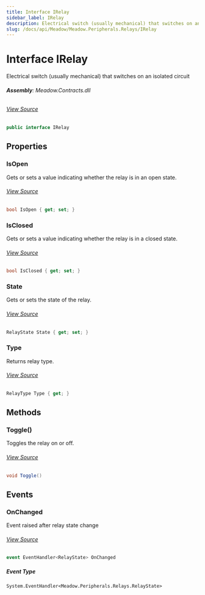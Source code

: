 ```yaml
---
title: Interface IRelay
sidebar_label: IRelay
description: Electrical switch (usually mechanical) that switches on an isolated circuit
slug: /docs/api/Meadow/Meadow.Peripherals.Relays/IRelay
---
```

# Interface IRelay
Electrical switch (usually mechanical) that switches on an isolated circuit

###### **Assembly**: Meadow.Contracts.dll
###### [View Source](https://github.com/WildernessLabs/Meadow.Contracts.git/blob/develop/Source/Meadow.Contracts/Peripherals/Relays/IRelay.cs#L8)
```csharp title="Declaration"
public interface IRelay
```
## Properties
### IsOpen
Gets or sets a value indicating whether the relay is in an open state.
###### [View Source](https://github.com/WildernessLabs/Meadow.Contracts.git/blob/develop/Source/Meadow.Contracts/Peripherals/Relays/IRelay.cs#L13)
```csharp title="Declaration"
bool IsOpen { get; set; }
```
### IsClosed
Gets or sets a value indicating whether the relay is in a closed state.
###### [View Source](https://github.com/WildernessLabs/Meadow.Contracts.git/blob/develop/Source/Meadow.Contracts/Peripherals/Relays/IRelay.cs#L22)
```csharp title="Declaration"
bool IsClosed { get; set; }
```
### State
Gets or sets the state of the relay.
###### [View Source](https://github.com/WildernessLabs/Meadow.Contracts.git/blob/develop/Source/Meadow.Contracts/Peripherals/Relays/IRelay.cs#L31)
```csharp title="Declaration"
RelayState State { get; set; }
```
### Type
Returns relay type.
###### [View Source](https://github.com/WildernessLabs/Meadow.Contracts.git/blob/develop/Source/Meadow.Contracts/Peripherals/Relays/IRelay.cs#L36)
```csharp title="Declaration"
RelayType Type { get; }
```
## Methods
### Toggle()
Toggles the relay on or off.
###### [View Source](https://github.com/WildernessLabs/Meadow.Contracts.git/blob/develop/Source/Meadow.Contracts/Peripherals/Relays/IRelay.cs#L41)
```csharp title="Declaration"
void Toggle()
```
## Events
### OnChanged
Event raised after relay state change
###### [View Source](https://github.com/WildernessLabs/Meadow.Contracts.git/blob/develop/Source/Meadow.Contracts/Peripherals/Relays/IRelay.cs#L46)
```csharp title="Declaration"
event EventHandler<RelayState> OnChanged
```
##### Event Type
`System.EventHandler<Meadow.Peripherals.Relays.RelayState>`

